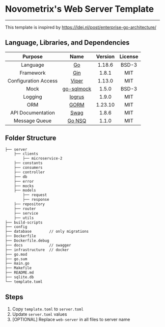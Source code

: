 # Novometrix's Web Server Template
<hr>

This template is inspired by https://ldej.nl/post/enterprise-go-architecture/

## Language, Libraries, and Dependencies
|       Purpose        |                         Name                         | Version | License |
|:--------------------:|:----------------------------------------------------:|:-------:|:-------:|
|       Language       |          [Go](https://github.com/golang/go)          | 1.18.6  |  BSD-3  |
|      Framework       |       [Gin](https://github.com/gin-gonic/gin)        |  1.8.1  |   MIT   |
| Configuration Access |       [Viper](https://github.com/spf13/viper)        | 1.13.0  |   MIT   |
|         Mock         | [go-sqlmock](https://github.com/DATA-DOG/go-sqlmock) |  1.5.0  |  BSD-3  |
|       Logging        |     [logrus](https://github.com/sirupsen/logrus)     |  1.9.0  |   MIT   |
|         ORM          |       [GORM](https://github.com/go-gorm/gorm)        | 1.23.10 |   MIT   |
|  API Documentation   |        [Swag](https://github.com/swaggo/swag)        |  1.8.6  |   MIT   |
|    Message Queue     |      [Go NSQ](https://github.com/nsqio/go-nsq/)      |  1.1.0  |   MIT   |

## Folder Structure
```markdown
├── server
    ├── clients
        ├── microservice-2
    ├── constants
    ├── consumers
    ├── controller
    ├── db
    ├── error
    ├── mocks
    ├── models
        ├── request
        ├── response
    ├── repository
    ├── router
    ├── service
    ├── utils
├── build-scripts
├── config
├── database        // only migrations
├── Dockerfile
├── Dockerfile.debug
├── docs            // swagger
├── infrastructure  // docker
├── go.mod
├── go.sum
├── main.go
├── Makefile
├── README.md
├── sqlite.db
└── template.toml
```

## Steps
1. Copy `template.toml` to `server.toml`
2. Update `server.toml` values
3. [OPTIONAL] Replace `web-server` in all files to server name
